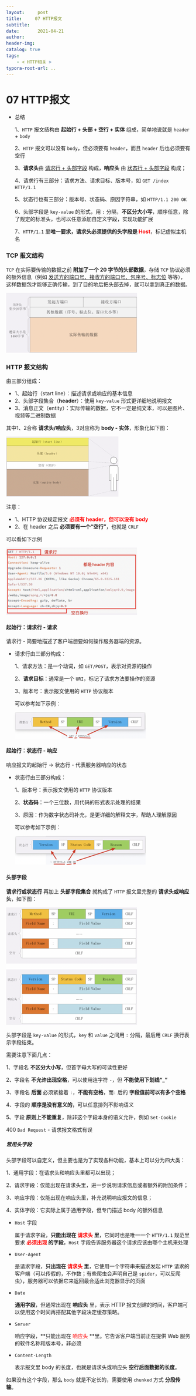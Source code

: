 ```yaml
---
layout:     post
title:     07 HTTP报文
subtitle:  
date:       2021-04-21
author:     
header-img: 
catalog: true
tags:
    - < HTTP相关 >
typora-root-url: ..
---
```



# 07 HTTP报文

- 总结

    1、`HTTP` 报文结构由 **起始行 + 头部 + 空行 + 实体** 组成，简单地说就是 `header` + `body`

    2、`HTTP` 报文可以没有 `body`，但必须要有 `header`，而且 `header` 后也必须要有空行

    3、**请求头**由 <u>请求行 + 头部字段</u> 构成，**响应头** 由 <u>状态行 + 头部字段</u> 构成；

    4、请求行有三部分：请求方法、请求目标、版本号，如 `GET /index HTTP/1.1`

    5、状态行也有三部分：版本号、状态码、原因字符串，如 `HTTP/1.1 200 OK`

    6、头部字段是 `key-value` 的形式，用 `:` 分隔，**不区分大小写**，顺序任意，除了规定的标准头，也可以任意添加自定义字段，实现功能扩展

    7、`HTTP/1.1` 里**唯一要求，请求头必须提供的头字段是  <span style="color:red">Host</span>**，标记虚拟主机名



###  TCP 报文结构
`TCP` 在实际要传输的数据之前 **附加了一个 20 字节的头部数据**，存储 `TCP` 协议必须的额外信息（例如 <u>发送方的端口号、接收方的端口号、包序号、标志位</u> 等等），这样数据包才能够正确传输，到了目的地后把头部去掉，就可以拿到真正的数据。

<img src="/../img/assets_2019/image-20210421150007032.png" alt="image-20210421150007032" style="zoom:35%;" />


###  HTTP 报文结构
由三部分组成：

- 1、起始行（start line）：描述请求或响应的基本信息
- 2、头部字段集合（**header**）：使用 `key-value` 形式更详细地说明报文
- 3、消息正文（entity）：实际传输的数据，它不一定是纯文本，可以是图片、视频等二进制数据

其中1、2合称 **请求头/响应头**，3对应称为 **body - 实体**，形象化如下图：

<img src="/../img/assets_2019/image-20210421150042364.png" alt="image-20210421150042364" style="zoom:30%;" />

注意：

- 1、HTTP 协议规定报文 **<span style="color:red">必须有 header，但可以没有 body</span>**
- 2、在 header 之后 **必须要有一个“空行”**，也就是 `CRLF`

可以看如下示例

<img src="/../img/assets_2019/image-20210421150113952.png" alt="image-20210421150113952" style="zoom:35%;" />

#### 起始行：请求行 - 请求
请求行 - 简要地描述了客户端想要如何操作服务器端的资源。
- 请求行由三部分构成：

    1、请求方法：是一个动词，如 `GET/POST`，表示对资源的操作

    2、**请求目标**：通常是一个 `URI`，标记了请求方法要操作的资源

    3、版本号：表示报文使用的 `HTTP` 协议版本

    可以参考如下示例：
    
    <img src="/../img/assets_2019/image-20210421150150873.png" alt="image-20210421150150873" style="zoom:35%;" />

#### 起始行：状态行 - 响应
响应报文的起始行 -> 状态行 - 代表服务器响应的状态
- 状态行由三部分构成：

    1、版本号：表示报文使用的 `HTTP` 协议版本

    2、**状态码**：一个三位数，用代码的形式表示处理的结果

    3、原因：作为数字状态码补充，是更详细的解释文字，帮助人理解原因

    可以参考如下示例：
    
    <img src="/../img/assets_2019/image-20210421150228721.png" alt="image-20210421150228721" style="zoom:35%;" />

#### 头部字段
**请求行或状态行** 再加上 **头部字段集合** 就构成了 `HTTP` 报文里完整的 **请求头或响应头**，如下图：

<img src="/../img/assets_2019/image-20210421150307148.png" alt="image-20210421150307148" style="zoom:35%;" />

头部字段是 `key-value` 的形式，`key` 和 `value` 之间用 `:` 分隔，最后用 `CRLF` 换行表示字段结束。

需要注意下面几点：

1、字段名 **不区分大小写**，但首字母大写的可读性更好

2、字段名 **不允许出现空格**，可以使用连字符 `-`，但 **不能使用下划线“_”**

3、字段名 **后面** 必须紧接着 `:`，**不能有空格**，而`:` 后的 **字段值前可以有多个空格**

4、字段的 **顺序是没有意义的**，可以任意排列不影响语义

5、字段 **原则上不能重复**，除非这个字段本身的语义允许，例如 `Set-Cookie`

400 `Bad Request` - 请求报文格式有误

##### 常用头字段
头部字段可以自定义，但主要也是为了实现各种功能，基本上可以分为四大类：

1、通用字段：在请求头和响应头里都可以出现；

2、请求字段：仅能出现在请求头里，进一步说明请求信息或者额外的附加条件；

3、响应字段：仅能出现在响应头里，补充说明响应报文的信息；

4、实体字段：它实际上属于通用字段，但专门描述 body 的额外信息



- `Host` 字段

    属于请求字段，**只能出现在 <span style="color:red">请求头</span> 里**，它同时也是唯一一个 `HTTP/1.1` 规范里要求 **<span style="color:red">必须出现</span> 的字段**，`Host` 字段告诉服务器这个请求应该由哪个主机来处理

- `User-Agent`

    是请求字段，**只出现在 <span style="color:red">请求头</span> 里**，它使用一个字符串来描述发起 `HTTP` 请求的客户端（可以传假的，不作数；有些爬虫会声明自己是 `spider`，可以反爬虫），服务器可以依据它来返回最合适此浏览器显示的页面

- `Date`

    **通用字段**，但通常出现在 **响应头** 里，表示 HTTP 报文创建的时间，客户端可以使用这个时间再搭配其他字段决定缓存策略。

- `Server`

    响应字段，**只能出现在 <span style="color:red">响应头</span> **里。它告诉客户端当前正在提供 Web 服务的软件名称和版本号，非必须

- `Content-Length`

    表示报文里 body 的长度，也就是请求头或响应头 **空行后面数据的长度**。
    
如果没有这个字段，那么 `body` 就是不定长的，需要使用 `chunked` 方式 **分段传输**。

